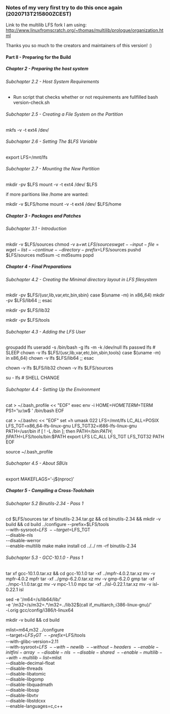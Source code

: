 ### Notes of my very first try to do this once again (2020713T215800ZCEST)

Link to the multilib LFS fork I am using: http://www.linuxfromscratch.org/~thomas/multilib/prologue/organization.html


Thanks you so much to the creators and maintainers of this version! :)



#### Part II - Preparing for the Build

##### Chapter 2 - Preparing the host system

###### Subchapter 2.2 - Host System Requirements

* Run script that checks whether or not requirements are fullfilled
bash version-check.sh

###### Subchapter 2.5 - Creating a File System on the Partition

mkfs -v -t ext4 /dev/<xxx>

###### Subchapter 2.6 - Setting The $LFS Variable

export LFS=/mnt/lfs

###### Subchapter 2.7 - Mounting the New Partition

mkdir -pv $LFS
mount -v -t ext4 /dev/<xxx> $LFS

if more paritions like /home are wanted:

mkdir -v $LFS/home
mount -v -t ext4 /dev/<yyy> $LFS/home

##### Chapter 3 - Packages and Patches

###### Subchapter 3.1 - Introduction

mkdir -v $LFS/sources
chmod -v a+wt $LFS/sources
wget --input-file=wget-list --continue --directory-prefix=$LFS/sources
pushd $LFS/sources
  md5sum -c md5sums
popd

##### Chapter 4 - Final Preparations

###### Subchapter 4.2 - Creating the Minimal directory layout in LFS filesystem

mkdir -pv $LFS/{usr,lib,var,etc,bin,sbin}
case $(uname -m) in
  x86_64) mkdir -pv $LFS/lib64 ;;
esac

mkdir -pv $LFS/lib32

mkdir -pv $LFS/tools

###### Subchapter 4.3 - Adding the LFS User

groupadd lfs
useradd -s /bin/bash -g lfs -m -k /dev/null lfs
passwd lfs # SLEEP
chown -v lfs $LFS/{usr,lib,var,etc,bin,sbin,tools}
case $(uname -m) in
  x86_64) chown -v lfs $LFS/lib64 ;;
esac

chown -v lfs $LFS/lib32
chown -v lfs $LFS/sources

su - lfs # SHELL CHANGE

###### Subchapter 4.4 - Setting Up the Environment

cat > ~/.bash_profile << "EOF"
exec env -i HOME=$HOME TERM=$TERM PS1='\u:\w\$ ' /bin/bash
EOF

cat > ~/.bashrc << "EOF"
set +h
umask 022
LFS=/mnt/lfs
LC_ALL=POSIX
LFS_TGT=x86_64-lfs-linux-gnu
LFS_TGT32=i686-lfs-linux-gnu
PATH=/usr/bin
if [ ! -L /bin ]; then PATH=/bin:$PATH; fi
PATH=$LFS/tools/bin:$PATH
export LFS LC_ALL LFS_TGT LFS_TGT32 PATH
EOF

source ~/.bash_profile

###### Subchapter 4.5 - About SBUs
export MAKEFLAGS='-j$(nproc)'

##### Chapter 5 - Compiling a Cross-Toolchain

###### Subchapter 5.2 Binutils-2.34 - Pass 1
cd $LFS/sources
tar xf binutils-2.34.tar.gz && cd binutils-2.34 && mkdir -v build && cd build
../configure --prefix=$LFS/tools       \
             --with-sysroot=$LFS        \
             --target=$LFS_TGT          \
             --disable-nls              \
             --disable-werror           \
             --enable-multilib
make
make install
cd ../../
rm -rf binutils-2.34

###### Subchapter 5.3 - GCC-10.1.0 - Pass 1

tar xf gcc-10.1.0.tar.xz && cd gcc-10.1.0
tar -xf ../mpfr-4.0.2.tar.xz
mv -v mpfr-4.0.2 mpfr
tar -xf ../gmp-6.2.0.tar.xz
mv -v gmp-6.2.0 gmp
tar -xf ../mpc-1.1.0.tar.gz
mv -v mpc-1.1.0 mpc
tar -xf ../isl-0.22.1.tar.xz
mv -v isl-0.22.1 isl

sed -e '/m64=/s/lib64/lib/' \
    -e '/m32=/s/m32=.*/m32=..\/lib32$(call if_multiarch,:i386-linux-gnu)/' \
    -i.orig gcc/config/i386/t-linux64
    
mkdir -v build && cd build

mlist=m64,m32
../configure                                       \
    --target=$LFS_TGT                              \
    --prefix=$LFS/tools                            \
    --with-glibc-version=2.11                      \
    --with-sysroot=$LFS                            \
    --with-newlib                                  \
    --without-headers                              \
    --enable-initfini-array                        \
    --disable-nls                                  \
    --disable-shared                               \
    --enable-multilib --with-multilib-list=$mlist  \
    --disable-decimal-float                        \
    --disable-threads                              \
    --disable-libatomic                            \
    --disable-libgomp                              \
    --disable-libquadmath                          \
    --disable-libssp                               \
    --disable-libvtv                               \
    --disable-libstdcxx                            \
    --enable-languages=c,c++
